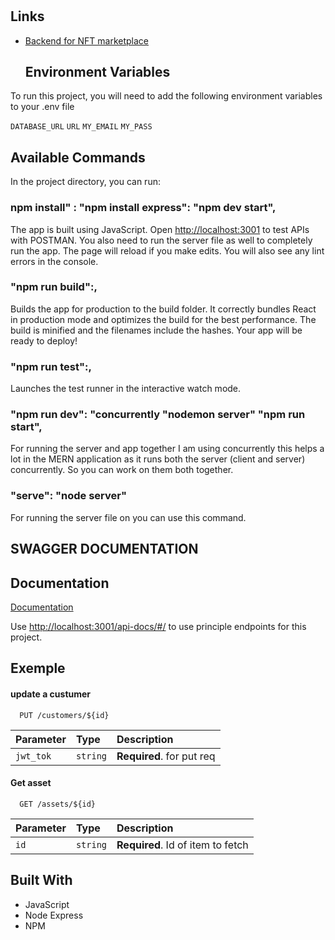 <h1 align="center"><project-name></h1>

<p align="center"><project-description></p>
 
  
## Links

- [Backend for NFT marketplace](https://github.com/Mejdi97/Backend/<project-name> "<project-name>")
  
  ## Environment Variables

To run this project, you will need to add the following environment variables to your .env file

`DATABASE_URL`
`URL`
`MY_EMAIL`
`MY_PASS`
  
  

## Available Commands

In the project directory, you can run:

### npm install" : "npm install express": "npm dev start",

The app is built using JavaScript. Open [http://localhost:3001](http://localhost:3001) to test APIs with POSTMAN. You also need to run the server file as well to completely run the app. The page will reload if you make edits.
You will also see any lint errors in the console.

### "npm run build":,

Builds the app for production to the build folder. It correctly bundles React in production mode and optimizes the build for the best performance. The build is minified and the filenames include the hashes. Your app will be ready to deploy!

### "npm run test":,

Launches the test runner in the interactive watch mode.

### "npm run dev": "concurrently "nodemon server" "npm run start",

For running the server and app together I am using concurrently this helps a lot in the MERN application as it runs both the server (client and server) concurrently. So you can work on them both together.

### "serve": "node server"

For running the server file on you can use this command.

## SWAGGER DOCUMENTATION
  
  ## Documentation

[Documentation](https://swagger.io/docs/specification/basic-structure/)
  
  
  Use [http://localhost:3001/api-docs/#/](http://localhost:3001/api-docs/#/) to use principle endpoints for this project.
  
## Exemple

#### update a custumer

```http
  PUT /customers/${id}
```

| Parameter | Type     | Description                |
| :-------- | :------- | :------------------------- |
| `jwt_tok` | `string` | **Required**. for put req  |

#### Get asset

```http
  GET /assets/${id}
```

| Parameter | Type     | Description                       |
| :-------- | :------- | :-------------------------------- |
| `id`      | `string` | **Required**. Id of item to fetch |





## Built With

- JavaScript
- Node Express
- NPM